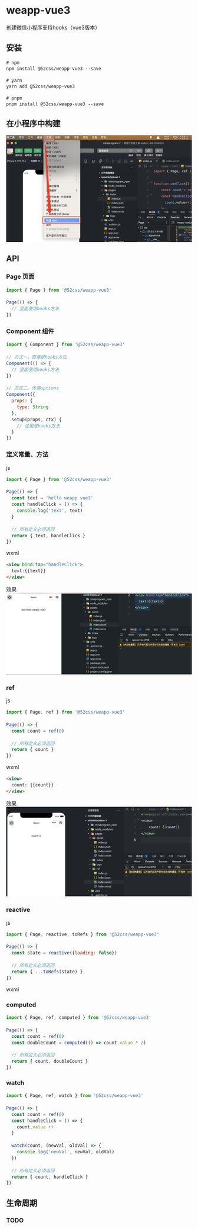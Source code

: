 # weapp-vue3
创建微信小程序支持hooks（vue3版本）

## 安装

```shell
# npm
npm install @52css/weapp-vue3 --save

# yarn
yarn add @52css/weapp-vue3

# pnpm
pnpm install @52css/weapp-vue3 --save
```

## 在小程序中构建

![Alt text](build.png)

## API

### Page 页面

```js
import { Page } from '@52css/weapp-vue3'

Page(() => {
  // 里面使用hooks方法
})
```

### Component 组件

```js
import { Component } from '@52css/weapp-vue3'

// 方式一，直接是hooks方法
Component(() => {
  // 里面使用hooks方法
})

// 方式二，传递options
Component({
  props: {
    type: String
  },
  setup(props, ctx) {
    // 这里是hooks方法
  }
})
```

### 定义常量、方法

js

```js
import { Page } from '@52css/weapp-vue3'

Page(() => {
  const text = 'hello weapp vue3'
  const handleClick = () => {
    console.log('text', text)
  }

  // 所有定义必须返回
  return { text, handleClick }
})
```

wxml
```html
<view bind:tap="handleClick">
  text:{{text}}
</view>
```

效果
![Alt text](const.gif)


### ref

js

```js
import { Page, ref } from '@52css/weapp-vue3'

Page(() => {
  const count = ref(0)

  // 所有定义必须返回
  return { count }
})
```

wxml
```html
<view>
  count: {{count}}
</view>
```

效果
![Alt text](ref.png)

### reactive

js

```js
import { Page, reactive, toRefs } from '@52css/weapp-vue3'

Page(() => {
  const state = reactive({loading: false})

  // 所有定义必须返回
  return { ...toRefs(state) }
})
```

wxml

### computed

```js
import { Page, ref, computed } from '@52css/weapp-vue3'

Page(() => {
  const count = ref(0)
  const doubleCount = computed(() => count.value * 2)

  // 所有定义必须返回
  return { count, doubleCount }
})
```

### watch

```js
import { Page, ref, watch } from '@52css/weapp-vue3'

Page(() => {
  const count = ref(0)
  const handleClick = () => {
    count.value ++
  }

  watch(count, (newVal, oldVal) => {
    console.log('newVal', newVal, oldVal)
  })

  // 所有定义必须返回
  return { count, handleClick }
})
```

## 生命周期

### TODO